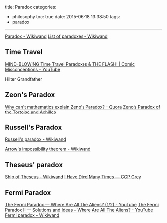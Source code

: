 title: Paradox
categories:
  - philosophy
toc: true
date: 2015-06-18 13:38:50
tags:
- paradox
---

[Paradox - Wikiwand](http://www.wikiwand.com/en/Paradox)
[List of paradoxes - Wikiwand](http://www.wikiwand.com/en/List_of_paradoxes)

## Time Travel

[MIND-BLOWING Time Travel Paradoxes & THE FLASH! | Comic Misconceptions - YouTube](https://www.youtube.com/watch?v=XrI7bxofcSQ&list=PLPEShH2LWsQB713OGYPQ1-v3SCuWf2uZ-)

Hilter
Grandfather

## Zeon's Paradox

[Why can't mathematics explain Zeno's Paradox? - Quora](http://www.quora.com/Why-cant-mathematics-explain-Zenos-Paradox)
[Zeno’s Paradox of the Tortoise and Achilles](http://platonicrealms.com/encyclopedia/zenos-paradox-of-the-tortoise-and-achilles)

## Russell's Paradox

[Russell's paradox - Wikiwand](http://www.wikiwand.com/en/Russell's_paradox)

[Arrow's impossibility theorem - Wikiwand](http://www.wikiwand.com/en/Arrow's_impossibility_theorem)

## Theseus' paradox

[Ship of Theseus - Wikiwand](http://www.wikiwand.com/en/Ship_of_Theseus)
[I Have Died Many Times — CGP Grey](http://www.cgpgrey.com/blog/i-have-died-many-times)

## Fermi Paradox

[The Fermi Paradox — Where Are All The Aliens? (1/2) - YouTube](https://www.youtube.com/watch?v=sNhhvQGsMEc&feature=youtu.be)
[The Fermi Paradox II — Solutions and Ideas – Where Are All The Aliens? - YouTube](https://www.youtube.com/watch?v=1fQkVqno-uI)
[Fermi paradox - Wikiwand](http://www.wikiwand.com/en/Fermi_paradox)
